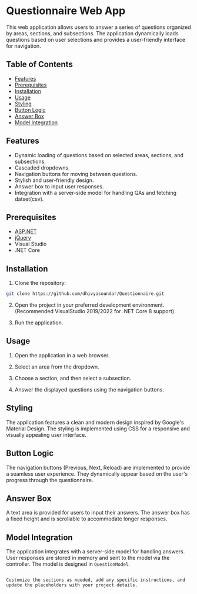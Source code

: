 # Questionnaire Web App

This web application allows users to answer a series of questions organized by areas, sections, and subsections. The application dynamically loads questions based on user selections and provides a user-friendly interface for navigation.

## Table of Contents

- [Features](#features)
- [Prerequisites](#prerequisites)
- [Installation](#installation)
- [Usage](#usage)
- [Styling](#styling)
- [Button Logic](#button-logic)
- [Answer Box](#answer-box)
- [Model Integration](#model-integration)

## Features

- Dynamic loading of questions based on selected areas, sections, and subsections.
- Cascaded dropdowns.
- Navigation buttons for moving between questions.
- Stylish and user-friendly design.
- Answer box to input user responses.
- Integration with a server-side model for handling QAs and fetching datset(csv).

## Prerequisites

- [ASP.NET](https://dotnet.microsoft.com/apps/aspnet)
- [jQuery](https://jquery.com/)
- Visual Studio
- .NET Core

## Installation

1. Clone the repository:

```bash
git clone https://github.com/dhivyasoundar/Questionnaire.git
```

2. Open the project in your preferred development environment. (Recommended VisualStudio 2019/2022 for .NET Core 8 support)

3. Run the application.

## Usage

1. Open the application in a web browser.

2. Select an area from the dropdown.

3. Choose a section, and then select a subsection.

4. Answer the displayed questions using the navigation buttons.

## Styling

The application features a clean and modern design inspired by Google's Material Design. The styling is implemented using CSS for a responsive and visually appealing user interface.

## Button Logic

The navigation buttons (Previous, Next, Reload) are implemented to provide a seamless user experience. They dynamically appear based on the user's progress through the questionnaire.

## Answer Box

A text area is provided for users to input their answers. The answer box has a fixed height and is scrollable to accommodate longer responses.

## Model Integration

The application integrates with a server-side model for handling answers. User responses are stored in memory and sent to the model via the controller. The model is designed in `QuestionModel`.

```

Customize the sections as needed, add any specific instructions, and update the placeholders with your project details.

